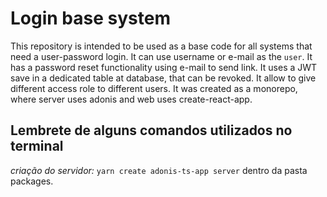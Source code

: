 # Login base system

This repository is intended to be used as a base code for all systems that need a user-password login. It can use username or e-mail as the `user`. It has a password reset functionality using e-mail to send link. It uses a JWT save in a dedicated table at database, that can be revoked. It allow to give different access role to different users. It was created as a monorepo, where server uses adonis and web uses create-react-app.

## Lembrete de alguns comandos utilizados no terminal
*criação do servidor:* `yarn create adonis-ts-app server` dentro da pasta packages.